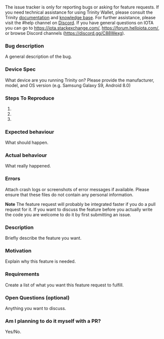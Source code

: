 <!--- Remove text and sections that do not apply -->

The issue tracker is only for reporting bugs or asking for feature requests.
If you need technical assistance for using Trinity Wallet, please consult the Trinity [documentation](https://docs.iota.works/trinity) and [knowledge base](https://iotaledger.atlassian.net/wiki/spaces/trinity/overview). For further assistance, please visit the #help channel on [Discord](https://discord.gg/7Gu2mG5).
If you have general questions on IOTA you can go to https://iota.stackexchange.com/, https://forum.helloiota.com/, or browse Discord channels (https://discord.gg/C88Wexg).


<!----Format For Reporting Bugs------->
### Bug description
A general description of the bug.

### Device Spec
What device are you running Trinity on? Please provide the manufacturer, model, and OS version (e.g. Samsung Galaxy S9, Android 8.0)

### Steps To Reproduce
1.
2.
3.

### Expected behaviour
What should happen.

### Actual behaviour
What really happened.

### Errors
Attach crash logs or screenshots of error messages if available. Please ensure that these files do not contain any personal information.



<!----Format For Feature Requests------->
**Note**
The feature request will probably be integrated faster if you do a pull request for it.
If you want to discuss the feature before you actually write the code you are welcome to do it by first submitting an issue.

### Description
Briefly describe the feature you want.

### Motivation
Explain why this feature is needed.

### Requirements
Create a list of what you want this feature request to fulfill.

### Open Questions (optional)
Anything you want to discuss.

### Am I planning to do it myself with a PR?
Yes/No.
